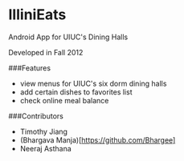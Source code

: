 IlliniEats
==========

Android App for UIUC's Dining Halls

Developed in Fall 2012


###Features
- view menus for UIUC's six dorm dining halls
- add certain dishes to favorites list
- check online meal balance

###Contributors
- Timothy Jiang
- (Bhargava Manja)[https://github.com/Bhargee]
- Neeraj Asthana
